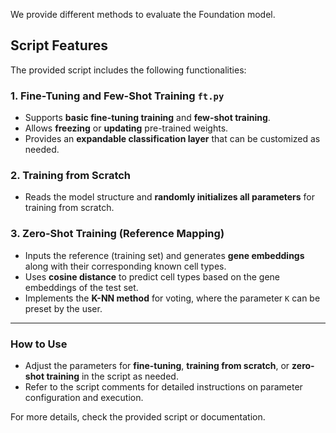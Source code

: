 We provide different methods to evaluate the Foundation model.

## Script Features

The provided script includes the following functionalities:

### 1. Fine-Tuning and Few-Shot Training `ft.py`
- Supports **basic fine-tuning training** and **few-shot training**.
- Allows **freezing** or **updating** pre-trained weights.
- Provides an **expandable classification layer** that can be customized as needed.

### 2. Training from Scratch
- Reads the model structure and **randomly initializes all parameters** for training from scratch.

### 3. Zero-Shot Training (Reference Mapping)
- Inputs the reference (training set) and generates **gene embeddings** along with their corresponding known cell types.
- Uses **cosine distance** to predict cell types based on the gene embeddings of the test set.
- Implements the **K-NN method** for voting, where the parameter `K` can be preset by the user.

---

### How to Use
- Adjust the parameters for **fine-tuning**, **training from scratch**, or **zero-shot training** in the script as needed.
- Refer to the script comments for detailed instructions on parameter configuration and execution.

For more details, check the provided script or documentation.

